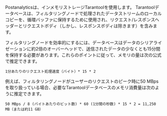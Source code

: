 Postanalyticsは、インメモリストレージTarantoolを使用します。 Tarantoolデータベースは、フィルタリングノードで処理されたデータストリームのローカルコピーを、循環バッファに保持するために使用され、リクエスト/レスポンスヘッダーとリクエストボディ（しかし、レスポンスボディは除きます）を含みます。

フィルタリングノードを効率的にするには、データベースはデータのシリアライゼーションに約2倍のオーバーヘッドで、送信されたデータの少なくとも15分間を保持する必要があります。これらのポイントに従って、メモリの量は次の公式で推定できます。

```
1分あたりのリクエスト処理速度（バイト）* 15 * 2
```

例えば、フィルタリングノードがユーザーのリクエストのピーク時に50 MBpsを取り扱っている場合、必要なTarantoolデータベースのメモリ消費量は次のように推定できます。

```
50 MBps / 8 (バイトあたりのビット数) * 60 (1分間の秒数) * 15 * 2 = 11,250 MB（または約11 GB）
```